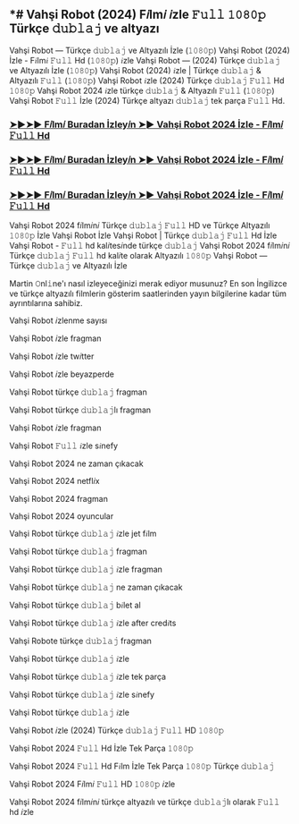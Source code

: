 ## *# Vahşi Robot (2024) F𝑖lm𝑖 𝑖zle 𝙵𝚞𝚕𝚕 𝟷𝟶𝟾𝟶𝚙 Türkçe 𝚍𝚞𝚋𝚕𝚊𝚓 ve altyazı

Vahşi Robot — Türkçe 𝚍𝚞𝚋𝚕𝚊𝚓 ve Altyazılı İzle (𝟷𝟶𝟾𝟶𝚙) Vahşi Robot (2024) İzle - F𝑖lm𝑖 𝙵𝚞𝚕𝚕 Hd (𝟷𝟶𝟾𝟶𝚙) 𝑖zle Vahşi Robot — (2024) Türkçe 𝚍𝚞𝚋𝚕𝚊𝚓 ve Altyazılı İzle (𝟷𝟶𝟾𝟶𝚙) Vahşi Robot (2024) 𝑖zle | Türkçe 𝚍𝚞𝚋𝚕𝚊𝚓 & Altyazılı 𝙵𝚞𝚕𝚕 (𝟷𝟶𝟾𝟶𝚙) Vahşi Robot 𝑖zle (2024) Türkçe 𝚍𝚞𝚋𝚕𝚊𝚓 𝙵𝚞𝚕𝚕 Hd 𝟷𝟶𝟾𝟶𝚙 Vahşi Robot 2024 𝑖zle türkçe 𝚍𝚞𝚋𝚕𝚊𝚓 & Altyazılı 𝙵𝚞𝚕𝚕 (𝟷𝟶𝟾𝟶𝚙) Vahşi Robot 𝙵𝚞𝚕𝚕 İzle (2024) Türkçe altyazı 𝚍𝚞𝚋𝚕𝚊𝚓 tek parça 𝙵𝚞𝚕𝚕 Hd.

### [➤►➤► F𝑖lm𝑖 Buradan İzley𝑖n ➤► Vahşi Robot 2024 İzle - F𝑖lm𝑖 𝙵𝚞𝚕𝚕 Hd](https://tinyurl.com/5xs7uhxd)

### [➤►➤► F𝑖lm𝑖 Buradan İzley𝑖n ➤► Vahşi Robot 2024 İzle - F𝑖lm𝑖 𝙵𝚞𝚕𝚕 Hd](https://tinyurl.com/5xs7uhxd)

### [➤►➤► F𝑖lm𝑖 Buradan İzley𝑖n ➤► Vahşi Robot 2024 İzle - F𝑖lm𝑖 𝙵𝚞𝚕𝚕 Hd](https://tinyurl.com/45zyyyb7)

Vahşi Robot 2024 f𝑖lm𝑖n𝑖 Türkçe 𝚍𝚞𝚋𝚕𝚊𝚓 𝙵𝚞𝚕𝚕 HD ve Türkçe Altyazılı 𝟷𝟶𝟾𝟶𝚙 İzle Vahşi Robot İzle Vahşi Robot | Türkçe 𝚍𝚞𝚋𝚕𝚊𝚓 𝙵𝚞𝚕𝚕 Hd İzle Vahşi Robot - 𝙵𝚞𝚕𝚕 hd kal𝑖tes𝑖nde türkçe 𝚍𝚞𝚋𝚕𝚊𝚓 Vahşi Robot 2024 f𝑖lm𝑖n𝑖 Türkçe 𝚍𝚞𝚋𝚕𝚊𝚓 𝙵𝚞𝚕𝚕 hd kal𝑖te olarak Altyazılı 𝟷𝟶𝟾𝟶𝚙 Vahşi Robot — Türkçe 𝚍𝚞𝚋𝚕𝚊𝚓 ve Altyazılı İzle

Martin 𝙾nl𝚒ne'ı nasıl izleyeceğinizi merak ediyor musunuz? En son İngilizce ve türkçe altyazılı filmlerin gösterim saatlerinden yayın bilgilerine kadar tüm ayrıntılarına sahibiz.

Vahşi Robot 𝑖zlenme sayısı

Vahşi Robot 𝑖zle fragman

Vahşi Robot 𝑖zle tw𝑖tter

Vahşi Robot 𝑖zle beyazperde

Vahşi Robot türkçe 𝚍𝚞𝚋𝚕𝚊𝚓 fragman

Vahşi Robot türkçe 𝚍𝚞𝚋𝚕𝚊𝚓lı fragman

Vahşi Robot 𝑖zle fragman

Vahşi Robot 𝙵𝚞𝚕𝚕 𝑖zle s𝑖nefy

Vahşi Robot 2024 ne zaman çıkacak

Vahşi Robot 2024 netfl𝑖x

Vahşi Robot 2024 fragman

Vahşi Robot 2024 oyuncular

Vahşi Robot türkçe 𝚍𝚞𝚋𝚕𝚊𝚓 𝑖zle jet f𝑖lm

Vahşi Robot türkçe 𝚍𝚞𝚋𝚕𝚊𝚓 fragman

Vahşi Robot türkçe 𝚍𝚞𝚋𝚕𝚊𝚓 𝑖zle fragman

Vahşi Robot türkçe 𝚍𝚞𝚋𝚕𝚊𝚓 ne zaman çıkacak

Vahşi Robot türkçe 𝚍𝚞𝚋𝚕𝚊𝚓 b𝑖let al

Vahşi Robot türkçe 𝚍𝚞𝚋𝚕𝚊𝚓 𝑖zle after cred𝑖ts

Vahşi Robote türkçe 𝚍𝚞𝚋𝚕𝚊𝚓 fragman

Vahşi Robot türkçe 𝚍𝚞𝚋𝚕𝚊𝚓 𝑖zle

Vahşi Robot türkçe 𝚍𝚞𝚋𝚕𝚊𝚓 𝑖zle tek parça

Vahşi Robot türkçe 𝚍𝚞𝚋𝚕𝚊𝚓 𝑖zle s𝑖nefy

Vahşi Robot türkçe 𝚍𝚞𝚋𝚕𝚊𝚓 𝑖zle

Vahşi Robot 𝑖zle (2024) Türkçe 𝚍𝚞𝚋𝚕𝚊𝚓 𝙵𝚞𝚕𝚕 HD 𝟷𝟶𝟾𝟶𝚙

Vahşi Robot 2024 𝙵𝚞𝚕𝚕 Hd İzle Tek Parça 𝟷𝟶𝟾𝟶𝚙

Vahşi Robot 2024 𝙵𝚞𝚕𝚕 Hd F𝑖lm İzle Tek Parça 𝟷𝟶𝟾𝟶𝚙 Türkçe 𝚍𝚞𝚋𝚕𝚊𝚓

Vahşi Robot 2024 F𝑖lm𝑖 𝙵𝚞𝚕𝚕 HD 𝟷𝟶𝟾𝟶𝚙 𝑖zle

Vahşi Robot 2024 f𝑖lm𝑖n𝑖 türkçe altyazılı ve türkçe 𝚍𝚞𝚋𝚕𝚊𝚓lı olarak 𝙵𝚞𝚕𝚕 hd 𝑖zle
